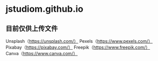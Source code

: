 # jstudiom.github.io
## 目前仅供上传文件
Unsplash（https://unsplash.com/）
Pexels（https://www.pexels.com/）
Pixabay（https://pixabay.com/）
Freepik（https://www.freepik.com/）
Canva（https://www.canva.com/）